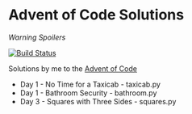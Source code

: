 # Advent of Code Solutions

_Warning Spoilers_

[![Build Status](https://travis-ci.org/ElliotJH/adventofcode.svg?branch=master)](https://travis-ci.org/ElliotJH/adventofcode)



Solutions by me to the [Advent of Code](http://adventofcode.com/)

 - Day 1 - No Time for a Taxicab - taxicab.py
 - Day 1 - Bathroom Security - bathroom.py
 - Day 3 - Squares with Three Sides - squares.py